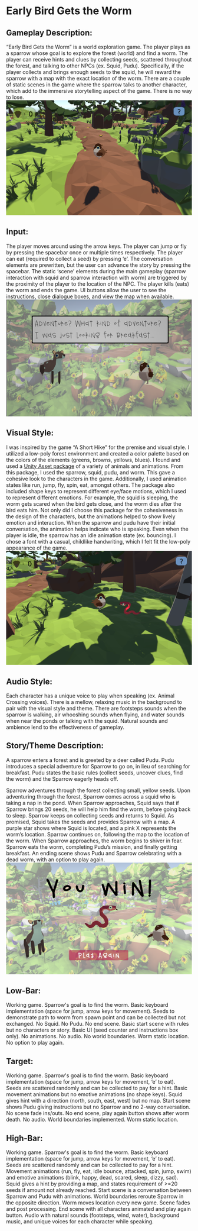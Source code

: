 # Early Bird Gets the Worm

## Gameplay Description:

“Early Bird Gets the Worm” is a world exploration game. The player plays as a sparrow whose goal is to explore the forest (world) and find a worm. The player can receive hints and clues by collecting seeds, scattered throughout the forest, and talking to other NPCs (ex. Squid, Pudu). Specifically, if the player collects and brings enough seeds to the squid, he will reward the sparrow with a map with the exact location of the worm. There are a couple of static scenes in the game where the sparrow talks to another character, which add to the immersive storytelling aspect of the game. There is no way to lose. ![Sparrow Gameplay](/assignments/final/sparrow%20gameplay.png)

## Input:

The player moves around using the arrow keys. The player can jump or fly by pressing the spacebar once or multiple times respectively. The player can eat (required to collect a seed) by pressing ‘e’. The conversation elements are prewritten, but the user can advance the story by pressing the spacebar. The static ‘scene’ elements during the main gameplay (sparrow interaction with squid and sparrow interaction with worm) are triggered by the proximity of the player to the location of the NPC. The player kills (eats) the worm and ends the game. UI buttons allow the user to see the instructions, close dialogue boxes, and view the map when available. ![Sparrow Input](/assignments/final/sparrow%20input.png)

## Visual Style:

I was inspired by the game “A Short Hike” for the premise and visual style. I utilized a low-poly forest environment and created a color palette based on the colors of the elements (greens, browns, yellows, blues). I found and used a [Unity Asset package](https://assetstore.unity.com/packages/3d/characters/animals/quirky-series-free-animals-pack-178235) of a variety of animals and animations. From this package, I used the sparrow, squid, pudu, and worm. This gave a cohesive look to the characters in the game. Additionally, I used animation states like run, jump, fly, spin, eat, amongst others. The package also included shape keys to represent different eye/face motions, which I used to represent different emotions. For example, the squid is sleeping, the worm gets scared when the bird gets close, and the worm dies after the bird eats him. Not only did I choose this package for the cohesiveness in the design of the characters, but the animations helped to show lively emotion and interaction. When the sparrow and pudu have their initial conversation, the animation helps indicate who is speaking. Even when the player is idle, the sparrow has an idle animation state (ex. bouncing). I chose a font with a casual, childlike handwriting, which I felt fit the low-poly appearance of the game. ![Sparrow Visual](/assignments/final/sparrow%20visual.png)

## Audio Style:

Each character has a unique voice to play when speaking (ex. Animal Crossing voices). There is a mellow, relaxing music in the background to pair with the visual style and theme. There are footsteps sounds when the sparrow is walking, air whooshing sounds when flying, and water sounds when near the ponds or talking with the squid. Natural sounds and ambience lend to the effectiveness of gameplay.

## Story/Theme Description: 

A sparrow enters a forest and is greeted by a deer called Pudu. Pudu introduces a special adventure for Sparrow to go on, in lieu of searching for breakfast. Pudu states the basic rules (collect seeds, uncover clues, find the worm) and the Sparrow eagerly heads off.

Sparrow adventures through the forest collecting small, yellow seeds. Upon adventuring through the forest, Sparrow comes across a squid who is taking a nap in the pond. When Sparrow approaches, Squid says that if Sparrow brings 20 seeds, he will help him find the worm, before going back to sleep. Sparrow keeps on collecting seeds and returns to Squid. As promised, Squid takes the seeds and provides Sparrow with a map. A purple star shows where Squid is located, and a pink X represents the worm’s location. Sparrow continues on, following the map to the location of the worm. When Sparrow approaches, the worm begins to shiver in fear. Sparrow eats the worm, completing Pudu’s mission, and finally getting breakfast. An ending scene shows Pudu and Sparrow celebrating with a dead worm, with an option to  play again. ![Sparrow Story](/assignments/final/sparrow%20story.png)

## Low-Bar: 

Working game. Sparrow's goal is to find the worm. Basic keyboard implementation (space for jump, arrow keys for movement). Seeds to demonstrate path to worm from spawn point and can be collected but not exchanged. No Squid. No Pudu. No end scene. Basic start scene with rules but no characters or story. Basic UI (seed counter and instructions box only). No animations. No audio. No world boundaries. Worm static location. No option to play again.

## Target:

Working game. Sparrow's goal is to find the worm. Basic keyboard implementation (space for jump, arrow keys for movement, ‘e’ to eat). Seeds are scattered randomly and can be collected to pay for a hint. Basic movement animations but no emotive animations (no shape keys). Squid gives hint with a direction (north, south, east, west) but no map. Start scene shows Pudu giving instructions but no Sparrow and no 2-way conversation. No scene fade ins/outs. No end scene, play again button shows after worm death. No audio. World boundaries implemented. Worm static location. 

## High-Bar:

Working game. Sparrow's goal is to find the worm. Basic keyboard implementation (space for jump, arrow keys for movement, ‘e’ to eat). Seeds are scattered randomly and can be collected to pay for a hint. Movement animations (run, fly, eat, idle bounce, attacked, spin, jump, swim) and emotive animations (blink, happy, dead, scared, sleep, dizzy, sad). Squid gives a hint by providing a map, and states requirement of >=20 seeds if amount not already reached. Start scene is a conversation between Sparrow and Pudu with animations. World boundaries reroute Sparrow in the opposite direction. Worm moves location every new game. Scene fades and post processing. End scene with all characters animated and play again button. Audio with natural sounds (footsteps, wind, water), background music, and unique voices for each character while speaking.

